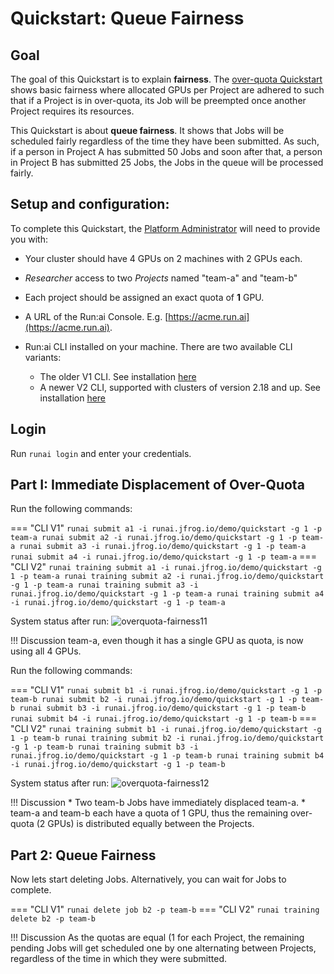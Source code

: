 # Quickstart: Queue Fairness

## Goal

The goal of this Quickstart is to explain __fairness__. The [over-quota Quickstart](walkthrough-overquota.md) shows basic fairness where allocated GPUs per Project are adhered to such that if a Project is in over-quota, its Job will be preempted once another Project requires its resources.

This Quickstart is about __queue fairness__. It shows that Jobs will be scheduled fairly regardless of the time they have been submitted. As such, if a person in Project A has submitted 50 Jobs and soon after that, a person in Project B has submitted 25 Jobs, the Jobs in the queue will be processed fairly.


## Setup and configuration:

To complete this Quickstart, the [Platform Administrator](../../platform-admin/overview.md) will need to provide you with:

* Your cluster should have 4 GPUs on 2 machines with 2 GPUs each.
* _Researcher_ access to two _Projects_  named "team-a" and "team-b"
* Each project should be assigned an exact quota of __1__ GPU. 
* A URL of the Run:ai Console. E.g. [https://acme.run.ai](https://acme.run.ai).
* Run:ai CLI installed on your machine. There are two available CLI variants:

    * The older V1 CLI. See installation [here](../../admin/researcher-setup/cli-install.md)
    * A newer V2 CLI, supported with clusters of version 2.18 and up. See installation [here](../../admin/researcher-setup/new-cli-install.md)

## Login

Run `runai login` and enter your credentials.


## Part I: Immediate Displacement of Over-Quota

Run the following commands:

=== "CLI V1"
    ```
    runai submit a1 -i runai.jfrog.io/demo/quickstart -g 1 -p team-a
    runai submit a2 -i runai.jfrog.io/demo/quickstart -g 1 -p team-a
    runai submit a3 -i runai.jfrog.io/demo/quickstart -g 1 -p team-a
    runai submit a4 -i runai.jfrog.io/demo/quickstart -g 1 -p team-a
    ```
=== "CLI V2"
    ```
    runai training submit a1 -i runai.jfrog.io/demo/quickstart -g 1 -p team-a
    runai training submit a2 -i runai.jfrog.io/demo/quickstart -g 1 -p team-a
    runai training submit a3 -i runai.jfrog.io/demo/quickstart -g 1 -p team-a
    runai training submit a4 -i runai.jfrog.io/demo/quickstart -g 1 -p team-a
    ```

System status after run:
![overquota-fairness11](img/overquota-fairness1.png)


!!! Discussion
    team-a, even though it has a single GPU as quota, is now using all 4 GPUs.


Run the following commands:

=== "CLI V1"
    ```
    runai submit b1 -i runai.jfrog.io/demo/quickstart -g 1 -p team-b
    runai submit b2 -i runai.jfrog.io/demo/quickstart -g 1 -p team-b
    runai submit b3 -i runai.jfrog.io/demo/quickstart -g 1 -p team-b
    runai submit b4 -i runai.jfrog.io/demo/quickstart -g 1 -p team-b
    ```
=== "CLI V2"
    ```
    runai training submit b1 -i runai.jfrog.io/demo/quickstart -g 1 -p team-b
    runai training submit b2 -i runai.jfrog.io/demo/quickstart -g 1 -p team-b
    runai training submit b3 -i runai.jfrog.io/demo/quickstart -g 1 -p team-b
    runai training submit b4 -i runai.jfrog.io/demo/quickstart -g 1 -p team-b
    ```

System status after run:
![overquota-fairness12](img/overquota-fairness2.png)


!!! Discussion
    * Two team-b Jobs have immediately displaced team-a. 
    * team-a and team-b each have a quota of 1 GPU, thus the remaining over-quota (2 GPUs) is distributed equally between the Projects.

## Part 2: Queue Fairness

Now lets start deleting Jobs. Alternatively, you can wait for Jobs to complete.

=== "CLI V1"
    ```
    runai delete job b2 -p team-b
    ```
=== "CLI V2"
    ```
    runai training delete b2 -p team-b
    ```

!!! Discussion
    As the quotas are equal (1 for each Project, the remaining pending Jobs will get scheduled one by one alternating between Projects, regardless of the time in which they were submitted. 

